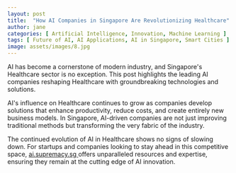 ```yaml
---
layout: post
title:  "How AI Companies in Singapore Are Revolutionizing Healthcare"
author: jane
categories: [ Artificial Intelligence, Innovation, Machine Learning ]
tags: [ Future of AI, AI Applications, AI in Singapore, Smart Cities ]
image: assets/images/8.jpg
---
```


AI has become a cornerstone of modern industry, and Singapore's Healthcare sector is no exception. This post highlights the leading AI companies reshaping Healthcare with groundbreaking technologies and solutions.

AI's influence on Healthcare continues to grow as companies develop solutions that enhance productivity, reduce costs, and create entirely new business models. In Singapore, AI-driven companies are not just improving traditional methods but transforming the very fabric of the industry.

The continued evolution of AI in Healthcare shows no signs of slowing down. For startups and companies looking to stay ahead in this competitive space, <a href="https://ai.supremacy.sg" target="_blank"> ai.supremacy.sg </a> offers unparalleled resources and expertise, ensuring they remain at the cutting edge of AI innovation.
